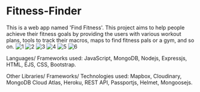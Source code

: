 # Fitness-Finder
This is a web app named 'Find Fitness'. This project aims to help people achieve their fitness goals by providing the users with various workout plans, tools to track their macros, maps to find fitness pals or a gym, and so on. 
![1](https://user-images.githubusercontent.com/49761123/126062886-44683ed6-3fe2-4618-a32c-641d24affad4.jpg)
![2](https://user-images.githubusercontent.com/49761123/126062887-55e88516-23e2-4d17-84cd-5cfe7a3a8317.jpg)
![3](https://user-images.githubusercontent.com/49761123/126062888-c234a5b5-f936-4552-97b9-3c3e3c45688b.jpg)
![4](https://user-images.githubusercontent.com/49761123/126062890-4a24640a-f2d3-42e7-91b7-fb9caf0087d3.jpg)
![5](https://user-images.githubusercontent.com/49761123/126062891-b94ca878-0c28-41ac-8ff0-cff50a977fb2.jpg)
![6](https://user-images.githubusercontent.com/49761123/126062893-9f5ab8ae-aee8-4799-8f10-bb107524eaa9.jpg)

Languages/ Frameworks used: JavaScript, MongoDB, Nodejs, Expressjs, HTML, EJS, CSS, Bootstrap. 

Other Libraries/ Frameworks/ Technologies used: Mapbox, Cloudinary, MongoDB Cloud Atlas, Heroku, REST API, Passportjs, Helmet, Mongoosejs.
